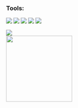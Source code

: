 ### Tools:
<p>
    <img src="https://img.shields.io/badge/OS-Windows-blue?&logo=windows" />
    <img src="https://img.shields.io/badge/Text%20Editor-Visual%20Studio%20Code-blue?&logo=visual%20studio%20code&logoColor=blue" />
    <img src="https://img.shields.io/badge/Container-Docker-blue?&logo=docker" />
    <img src="https://img.shields.io/badge/Server-Nginx-green?&logo=nginx" />
    <img src="https://img.shields.io/badge/Server-Apache-green?&logo=apache" />
</p>

<p>
    <img src="https://github-readme-stats.vercel.app/api?username=qytela&hide=contribs,prs&show_icons=true&hide_border=true&title_color=000" /> </br>
    <img src="https://github-readme-stats.vercel.app/api/top-langs/?username=qytela&layout=compact" height=180 />
</p>
